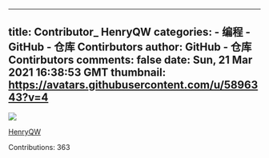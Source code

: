 
---
title: Contributor_ HenryQW
categories: 
    - 编程
    - GitHub - 仓库 Contirbutors
author: GitHub - 仓库 Contirbutors
comments: false
date: Sun, 21 Mar 2021 16:38:53 GMT
thumbnail: https://avatars.githubusercontent.com/u/5896343?v=4
---

<div>   
<img src="https://avatars.githubusercontent.com/u/5896343?v=4" referrerpolicy="no-referrer"><p><a href="https://github.com/HenryQW">HenryQW</a></p><p>Contributions: 363</p>  
</div>
            
